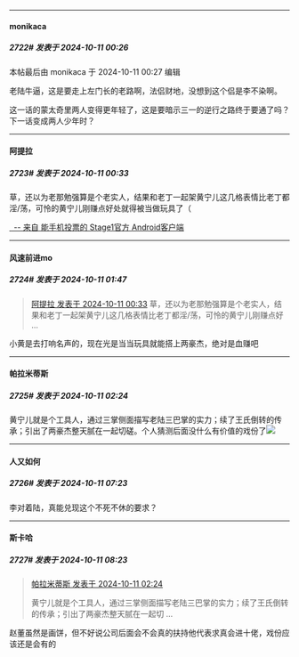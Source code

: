 ﻿
*****

####  monikaca  
##### 2722#       发表于 2024-10-11 00:26

 本帖最后由 monikaca 于 2024-10-11 00:27 编辑 

老陆牛逼，这是要走上左门长的老路啊，法侣财地，没想到这个侣是李不染啊。

这一话的蒙太奇里两人变得更年轻了，这是要暗示三一的逆行之路终于要通了吗？下一话变成两人少年时？


*****

####  阿提拉  
##### 2723#       发表于 2024-10-11 00:33

草，还以为老那勉强算是个老实人，结果和老丁一起架黄宁儿这几格表情比老丁都淫/荡，可怜的黄宁儿刚赚点好处就得被当做玩具了（

[  -- 来自 能手机投票的 Stage1官方 Android客户端](https://www.coolapk.com/apk/140634)


*****

####  风速前进mo  
##### 2724#       发表于 2024-10-11 01:47

<blockquote><a href="httphttps://bbs.saraba1st.com/2b/forum.php?mod=redirect&amp;goto=findpost&amp;pid=66420758&amp;ptid=1539923" target="_blank">阿提拉 发表于 2024-10-11 00:33</a>
草，还以为老那勉强算是个老实人，结果和老丁一起架黄宁儿这几格表情比老丁都淫/荡，可怜的黄宁儿刚赚点好 ...</blockquote>
小黄是去打响名声的，现在光是当当玩具就能搭上两豪杰，绝对是血赚吧


*****

####  帕拉米蒂斯  
##### 2725#       发表于 2024-10-11 02:24

黄宁儿就是个工具人，通过三掌侧面描写老陆三巴掌的实力；续了王氏倒转的传承；引出了两豪杰整天腻在一起切磋。个人猜测后面没什么有价值的戏份了<img src="https://static.saraba1st.com/image/smiley/face2017/035.png" referrerpolicy="no-referrer">


*****

####  人又如何  
##### 2726#       发表于 2024-10-11 07:23

李对着陆，真能兑现这个不死不休的要求？


*****

####  斯卡哈  
##### 2727#       发表于 2024-10-11 08:23

<blockquote><a href="httphttps://bbs.saraba1st.com/2b/forum.php?mod=redirect&amp;goto=findpost&amp;pid=66421113&amp;ptid=1539923" target="_blank">帕拉米蒂斯 发表于 2024-10-11 02:24</a>

黄宁儿就是个工具人，通过三掌侧面描写老陆三巴掌的实力；续了王氏倒转的传承；引出了两豪杰整天腻在一起切 ...</blockquote>
赵董虽然是画饼，但不好说公司后面会不会真的扶持他代表求真会进十佬，戏份应该还是会有的

